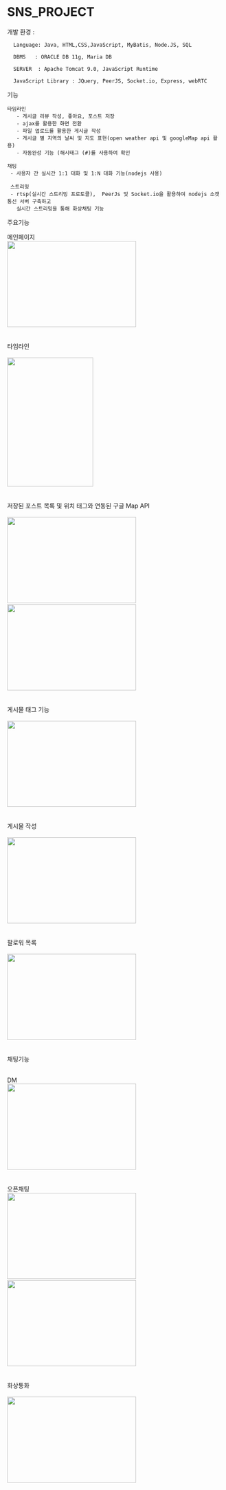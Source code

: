 
# SNS_PROJECT

개발 환경 : 

      Language: Java, HTML,CSS,JavaScript, MyBatis, Node.JS, SQL
       
      DBMS   : ORACLE DB 11g, Maria DB 
       
      SERVER  : Apache Tomcat 9.0, JavaScript Runtime 
      
      JavaScript Library : JQuery, PeerJS, Socket.io, Express, webRTC
      
기능 

    타임라인
       - 게시글 리뷰 작성, 좋아요, 포스트 저장
       - ajax를 활용한 화면 전환
       - 파일 업로드를 활용한 게시글 작성
       - 게시글 별 지역의 날씨 및 지도 표현(open weather api 및 googleMap api 활용)
       - 자동완성 기능 (해시태그 (#)를 사용하여 확인 
       
    채팅 
     - 사용자 간 실시간 1:1 대화 및 1:N 대화 기능(nodejs 사용)   
     
     스트리밍
     - rtsp(실시간 스트리밍 프로토콜),  PeerJs 및 Socket.io을 활용하여 nodejs 소캣 통신 서버 구축하고
       실시간 스트리밍을 통해 화상채팅 기능 
 
주요기능 

메인페이지 <br>
<img src="https://user-images.githubusercontent.com/70876778/167743733-e9821d4e-d231-491d-8628-556cac8abcf3.jpg" width="300" height="200" >
<br><br><br>
타임라인<br><br>
<img src="https://user-images.githubusercontent.com/70876778/167747977-56c411ee-5df4-410f-9196-94a54bbea49a.jpg" width="200" height="300">
<br><br><br>
저장된 포스트 목록 및 위치 태그와 연동된 구글 Map API <br><br>
<img src="https://user-images.githubusercontent.com/70876778/167743739-b5108e83-a51a-4bca-9b5f-8ef2444be85e.jpg" width="300" height="200" >
&nbsp;&nbsp;&nbsp;&nbsp;&nbsp;&nbsp;&nbsp;&nbsp;&nbsp;&nbsp;&nbsp;&nbsp;&nbsp;&nbsp;&nbsp;&nbsp;&nbsp;&nbsp;&nbsp;&nbsp;
<img src="https://user-images.githubusercontent.com/70876778/167743744-9dddba38-e5c1-407a-9d00-c2bfd2a8930a.png" width="300" height="200" >
<br><br><br>
게시물 태그 기능<br><br>
<img src="https://user-images.githubusercontent.com/70876778/167743746-8229ff97-52e9-4fdc-95a3-0215a563942b.jpg" width="300" height="200" >
<br><br><br>
게시물 작성 <br><br>
<img src="https://user-images.githubusercontent.com/70876778/167743745-47bfc15a-a7b7-466f-85d9-323955f03100.jpg" width="300" height="200" >
<br><br><br>
팔로워 목록<br><br>
<img src="https://user-images.githubusercontent.com/70876778/167744511-b9336d18-810d-4acb-bcbb-2548c880d31d.jpg" width="300" height="200" >
<br><br><br>
채팅기능 <br><br>

DM<br>
<img src="https://user-images.githubusercontent.com/70876778/167743729-b6b69eed-ad7e-41de-aa53-3145e30f762f.jpg" width="300" height="200" >
<br><br><br>
오픈채팅<br>
<img src="https://user-images.githubusercontent.com/70876778/167743740-6ce87491-1e64-436b-bad3-dbc3cb39b03f.jpg" width="300" height="200" >
&nbsp;&nbsp;&nbsp;&nbsp;&nbsp;&nbsp;&nbsp;&nbsp;&nbsp;&nbsp;&nbsp;&nbsp;&nbsp;&nbsp;&nbsp;&nbsp;&nbsp;&nbsp;&nbsp;&nbsp;
<img src="https://user-images.githubusercontent.com/70876778/167743742-01fa2423-a0e4-48de-a662-3e2b62dac969.jpg" width="300" height="200" >
<br><br><br>
화상통화<br><br>
<img src="https://user-images.githubusercontent.com/70876778/167743747-5ad92e84-25d6-4053-8d93-4cb1c04f93a6.jpg" width="300" height="200" >
<br><br>
<br><br>
